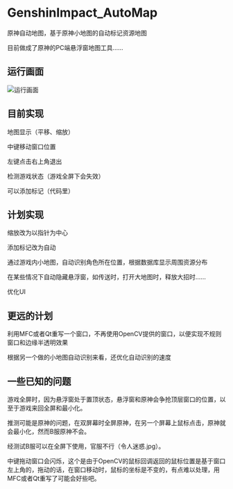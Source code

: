 # GenshinImpact_AutoMap
原神自动地图，基于原神小地图的自动标记资源地图

目前做成了原神的PC端悬浮窗地图工具……

## 运行画面

![运行画面](https://github.com/GengGode/GenshinImpact_AutoMap/blob/master/GenshinImpact_Map_Test_1/Img/Snipaste_2021-01-07_15-09-00.png)

## 目前实现

地图显示（平移、缩放）

中键移动窗口位置

左键点击右上角退出

检测游戏状态（游戏全屏下会失效）

可以添加标记（代码里）

## 计划实现

缩放改为以指针为中心

添加标记改为自动

通过游戏内小地图，自动识别角色所在位置，根据数据库显示周围资源分布

在某些情况下自动隐藏悬浮窗，如传送时，打开大地图时，释放大招时……

优化UI

## 更远的计划

利用MFC或者Qt重写一个窗口，不再使用OpenCV提供的窗口，以便实现不规则窗口和边缘半透明效果

根据另一个做的小地图自动识别来看，还优化自动识别的速度

## 一些已知的问题

游戏全屏时，因为悬浮窗处于置顶状态，悬浮窗和原神会争抢顶层窗口的位置，以至于游戏来回全屏和最小化。

推测可能是原神的问题，在双屏幕时全屏原神，在另一个屏幕上鼠标点击，原神就会最小化，然而B服原神不会。

经测试B服可以在全屏下使用，官服不行（令人迷惑.jpg）。

中键拖动窗口会闪烁，这个是由于OpenCV的鼠标回调返回的鼠标位置是基于窗口左上角的，拖动的话，在窗口移动时，鼠标的坐标是不变的，有点难以处理，用MFC或者Qt重写了可能会好些吧。
